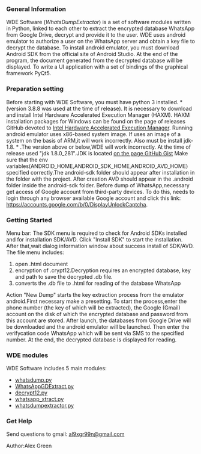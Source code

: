 ###  General Information
  WDE Software (_WhatsDumpExtractor_) is a set of software modules written in Python, linked to each other to extract the encrypted database WhatsApp from Google Drive, decrypt and provide it to the user. 
  WDE uses android emulator to authorize a user on the WhatsApp server and obtain a key file to decrypt the database. To install android emulator, you must download Android SDK from the official site of Android Studio. 
At the end of the program, the document generated from the decrypted database will be displayed.
To write a UI application with a set of bindings of the graphical framework PyQt5.

### Preparation setting
  Before starting with WDE Software, you must have python 3 installed. * (version 3.8.8 was used at the time of release).
It is necessary to download and install Intel Hardware Accelerated Execution Manager (HAXM). HAXM installation packages for Windows can be found on the page of releases GitHub devoted to <a href= https://github.com/intel/haxm/releases>Intel Hardware Accelerated Execution Manager</a>. Running android emulator uses x86-based system image. If uses an image of a system on the basis of ARM,it will work incorrectly. 
  Also must be install jdk-1.8. * .The version above or below,WDE will work incorrectly. At the time of release used "jdk 1.8.0_281".JDK is located <a href="https://gist.github.com/wavezhang/ba8425f24a968ec9b2a8619d7c2d86a6">on the page GitHub Gist</a>
  Make sure that the env variables(ANDROID_HOME,ANDROID_SDK_HOME,ANDROID_AVD_HOME) specified correctly.The android-sdk folder should appear after installation in the folder with the project. After creation AVD should appear in the .android folder inside the android-sdk folder.
  Before dump of WhatsApp,necessary get access of Google account from third-party devices. To do this, needs to login through any browser available Google account and click this link: https://accounts.google.com/b/0/DisplayUnlockCaptcha.

### Getting Started
Menu bar: 
  The SDK menu is required to check for Android SDKs installed and for installation SDK/AVD. Click "Install SDK" to start the installation. After that,wait dialog information window about success install of SDK/AVD. 
  The file menu includes: 
	

1. open .html document
2. encryption of .crypt12.Decryption requires an encrypted database, key and path to save the decrypted .db file.
3. converts the .db file to .html for reading of the database WhatsApp

  Action "New Dump" starts the key extraction process from the emulator android.First necessary make a presetting. To start the process,enter the phone number (the key of which will be extracted), the Google (Gmail) account on the disk of which the encrypted database and password from this account are stored. After launch, the databases from Google Drive will be downloaded and the android emulator will be launched. Then enter the verifycation code WhatsApp which will be sent via SMS to the specified number. At the end, the decrypted database is displayed for reading.

### WDE modules
WDE Software includes 5 main modules:

- <a href="https://github.com/MarcoG3/WhatsDump">whatsdump.py</a>
- <a href="https://github.com/YuriCosta/WhatsApp-GD-Extractor-Multithread">WhatsAppGDExtract.py</a>
- <a href="https://github.com/EliteAndroidApps/WhatsApp-Crypt12-Decrypter">decrypt12.py</a>
- <a href="https://github.com/fingersonfire/Whatsapp-Xtract">whatsapp_xtract.py</a>
- <a href="https://github.com/Vetalb60/WhatsDumpExtractor">whatsdumpextractor.py</a>


### Get Help
  Send questions to gmail: al9xgr99n@gmail.com

Author:Alex Green
